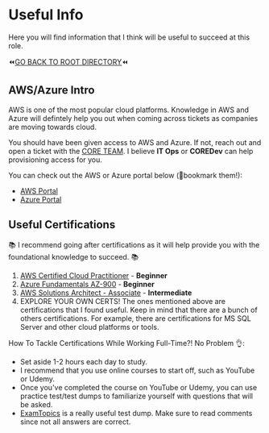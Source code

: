 # Useful Info
Here you will find information that I think will be useful to succeed at this role. 

:rewind:[GO BACK TO ROOT DIRECTORY](https://github.com/daviddang-redgate/my-notes/):rewind:

## AWS/Azure Intro
AWS is one of the most popular cloud platforms. Knowledge in AWS and Azure will defintely help you out when coming across tickets as companies are moving towards cloud.

You should have been given access to AWS and Azure. If not, reach out and open a ticket with the [CORE TEAM](https://coreservices.red-gate.com/hc/en-gb). I believe **IT Ops** or **COREDev** can help provisioning access for you.

You can check out the AWS or Azure portal below (:bookmark:bookmark them!):
- [AWS Portal](https://redgate.awsapps.com/start/#/)
- [Azure Portal](https://portal.azure.com/#home)

## Useful Certifications
:books: I recommend going after certifications as it will help provide you with the foundational knowledge to succeed. :books:

1. [AWS Certified Cloud Practitioner](https://aws.amazon.com/certification/certified-cloud-practitioner/) - **Beginner**
2. [Azure Fundamentals AZ-900](https://docs.microsoft.com/en-us/learn/certifications/exams/az-900) - **Beginner**
3. [AWS Solutions Architect - Associate](https://aws.amazon.com/certification/certified-solutions-architect-associate/) - **Intermediate**
4. EXPLORE YOUR OWN CERTS! The ones mentioned above are certifications that I found useful. Keep in mind that there are a bunch of others certifications. For example, there are certifications for MS SQL Server and other cloud platforms or tools.

How To Tackle Certifications While Working Full-Time?! No Problem :ok_hand:: 
- Set aside 1-2 hours each day to study.
- I recommend that you use online courses to start off, such as YouTube or Udemy.
- Once you've completed the course on YouTube or Udemy, you can use practice test/test dumps to familiarize yourself with questions that will be asked.
- [ExamTopics](https://www.examtopics.com/) is a really useful test dump. Make sure to read comments since not all answers are correct.
